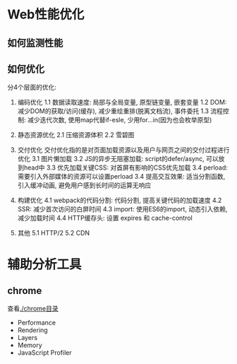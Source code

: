 # Web性能优化

## 如何监测性能 



## 如何优化
分4个层面的优化:
1. 编码优化
    1.1 数据读取速度: 局部与全局变量, 原型链变量, 嵌套变量
    1.2 DOM: 减少DOM的获取/访问(缓存), 减少重绘重排(脱离文档流), 事件委托
    1.3 流程控制: 减少迭代次数, 使用map代替if-esle, 少用for...in(因为也会枚举原型)
2. 静态资源优化
    2.1 压缩资源体积
    2.2 雪碧图

3. 交付优化
    交付优化指的是对页面加载资源以及用户与网页之间的交付过程进行优化
    3.1 图片懒加载
    3.2 JS的异步无阻塞加载: script的defer/async, 可以放到head中
    3.3 优先加载关键CSS: 对首屏有影响的CSS优先加载
    3.4 perload: 需要引入外部媒体的资源可以设置perload
    3.4 提高交互效果: 适当分割函数, 引入缓冲动画, 避免用户感到长时间的运算无响应

4. 构建优化
    4.1 webpack的代码分割: 代码分割, 提高关键代码的加载速度
    4.2 SSR: 减少首次访问的白屏时间
    4.3 import: 使用ES6的import, 动态引入依赖,减少加载时间
    4.4 HTTP缓存头: 设置 expires 和 cache-control


5. 其他
    5.1 HTTP/2
    5.2 CDN


# 辅助分析工具

## chrome
查看[./chrome目录](./chrome)
- Performance
- Rendering
- Layers
- Memory
- JavaScript Profiler